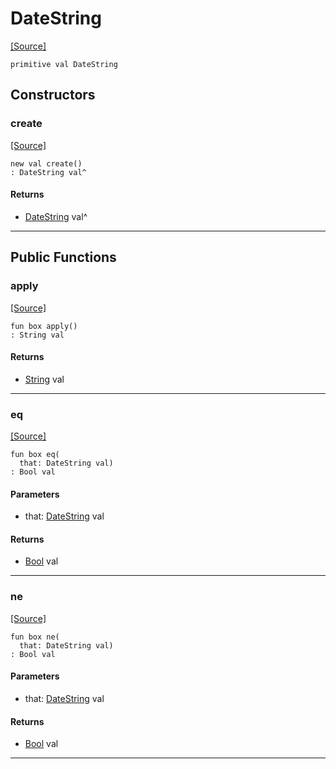 # DateString
<span class="source-link">[[Source]](src/mqtt-utilities/timestamps.md#L-0-27)</span>
```pony
primitive val DateString
```

## Constructors

### create
<span class="source-link">[[Source]](src/mqtt-utilities/timestamps.md#L-0-27)</span>


```pony
new val create()
: DateString val^
```

#### Returns

* [DateString](mqtt-utilities-DateString.md) val^

---

## Public Functions

### apply
<span class="source-link">[[Source]](src/mqtt-utilities/timestamps.md#L-0-27)</span>


```pony
fun box apply()
: String val
```

#### Returns

* [String](builtin-String.md) val

---

### eq
<span class="source-link">[[Source]](src/mqtt-utilities/timestamps.md#L-0-27)</span>


```pony
fun box eq(
  that: DateString val)
: Bool val
```
#### Parameters

*   that: [DateString](mqtt-utilities-DateString.md) val

#### Returns

* [Bool](builtin-Bool.md) val

---

### ne
<span class="source-link">[[Source]](src/mqtt-utilities/timestamps.md#L-0-27)</span>


```pony
fun box ne(
  that: DateString val)
: Bool val
```
#### Parameters

*   that: [DateString](mqtt-utilities-DateString.md) val

#### Returns

* [Bool](builtin-Bool.md) val

---

